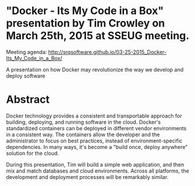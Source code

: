 # "Docker - Its My Code in a Box" presentation by Tim Crowley on March 25th, 2015 at SSEUG meeting.

Meeting agenda: http://srqsoftware.github.io/03-25-2015_Docker-Its_My_Code_in_a_Box/

A presentation on how Docker may revolutionize the way we develop and deploy software

# Abstract
Docker technology provides a consistent and transportable approach for building, deploying, and running software in the cloud. Docker's standardized containers can be deployed in different vendor environments in a consistent way. The containers allow the developer and the administrator to focus on best practices, instead of environment-specific dependencies. In many ways, it's become a "build once, deploy anywhere" solution for the cloud.

During this presentation, Tim will build a simple web application, and then mix and match databases and cloud environments. Across all platforms, the development and deployment processes will be remarkably similar.

